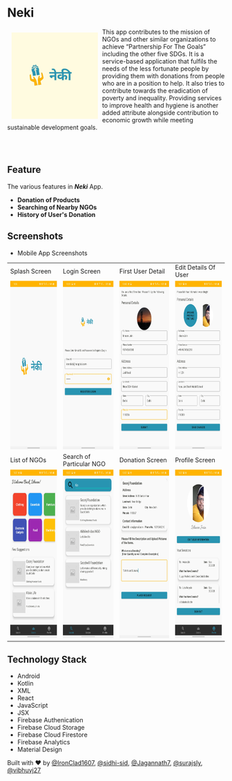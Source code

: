 # Neki

<img src = "/images/logo.png" height = "200" width="200" align="left" hspace="10" vspace="10"> 

This app contributes to the mission of NGOs and other similar organizations to achieve “Partnership For The Goals” including the other five SDGs. It is a service-based application that fulfils the needs of the less fortunate people by providing them with donations from people who are in a position to help. It also tries to contribute towards the eradication of poverty and inequality. Providing services to improve health and hygiene is another added attribute alongside contribution to economic growth while meeting sustainable development goals.<br>

<br>
<br>

## Feature

The various features in ***Neki*** App.

- **Donation of Products**
- **Searching of Nearby NGOs** 
- **History of User's Donation**

## Screenshots

- Mobile App Screenshots

<table align="center">
	<tr>
		<td>
			Splash Screen
		</td>
		<td>
			Login Screen
		</td>
		<td>
			First User Detail
		</td>
		<td> Edit Details Of User
		</td>
	</tr>
	<tr>
		<td>
			<img src="/images/mobileapp1.jpg" height="390" width="180">
		</td>
		<td><img src="/images/mobileapp7.jpg" height="390" width="180">
		</td>
		<td><img src="/images/mobileapp8.jpg" height="390" width="180">
		</td>
		<td><img src="/images/mobileapp4.jpg" height="390" width="180">
		</td>
	</tr>
	<tr>
		<td>
			List of NGOs
		</td>
		<td>
			Search of Particular NGO
		</td>
		<td>
			Donation Screen
		</td>
		<td>
			Profile Screen
		</td>
	</tr>
	<tr>
		<td>
			<img src="/images/mobileapp3.jpg" height="390" width="180">
		</td>
		<td><img src="/images/mobileapp5.jpg" height="390" width="180">
		</td>
		<td><img src="/images/mobileapp6.jpg" height="390" width="180">
		</td>
		<td><img src="/images/mobileapp2.jpg" height="390" width="180">
		</td>
	</tr>
</table>



## Technology Stack
- Android
- Kotlin
 - XML
- React
 - JavaScript
 - JSX
 - Firebase Authenication
 - Firebase Cloud Storage
 - Firebase Cloud Firestore
 - Firebase Analytics
 - Material Design


 Built with :heart: by [@IronClad1607](https://github.com/IronClad1607), [@sidhi-sid](https://github.com/sidhi-sid), [@Jagannath7](https://github.com/Jagannath7), [@surajsly](https://github.com/surajsly), [@vibhuvj27](https://github.com/vibhuvj27)

